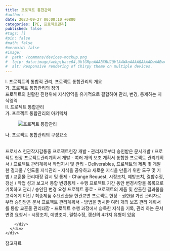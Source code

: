 ```yaml
---
title: 프로젝트 통합관리
#author: 
date: 2023-09-27 00:00:10 +0800
categories: [PE, 프로젝트관리]
published: false
#tags: []
#pin: false
#math: false
#mermaid: false
#image:
#  path: /commons/devices-mockup.png
#  lqip: data:image/webp;base64,UklGRpoAAABXRUJQVlA4WAoAAAAQAAAADwAABwAAQUxQSDIAAAARL0AmbZurmr57yyIiqE8oiG0bejIYEQTgqiDA9vqnsUSI6H+oAERp2HZ65qP/VIAWAFZQOCBCAAAA8AEAnQEqEAAIAAVAfCWkAALp8sF8rgRgAP7o9FDvMCkMde9PK7euH5M1m6VWoDXf2FkP3BqV0ZYbO6NA/VFIAAAA
#  alt: Responsive rendering of Chirpy theme on multiple devices.
---
```


<div class="post-wrap">
  <div class="para">
    <div class="para-title">
      I. 프로젝트의 통합적 관리, 프로젝트 통합관리의 개요
    </div>
    <div class="para-cntnt">
      <div class="para">
        <div class="para-title">
          가. 프로젝트 통합관리의 정의
        </div>
        <div class="para-cntnt">
            프로젝트의 원활한 진행위해 지식영역을 유기적으로 결합하여 관리, 변경, 통제하는 지식영역
        </div>
      </div>
    </div>
  </div>
  
  <div class="para">
    <div class="para-title">
      II. 프로젝트 통합관리
    </div>
    <div class="para-cntnt">
      <div class="para">
        <div class="para-title">
          가. 프로젝트 통합관리의 아키텍처
        </div>
        <div class="para-cntnt">
          <figure class="post-figure">
            <img src="/assets/img/posts/프로젝트-통합관리.png" alt="프로젝트 통합관리">
<!--            <figcaption>Source: Unveiling the Metaverse: Exploring Emerging Trends, Multifaceted Perspectives, and Future Challenges</figcaption>-->
          </figure>
        </div>
      </div>
      <div class="para">
        <div class="para-title">
          나. 프로젝트 통합관리의 구성요소
        </div>
        <div class="para-cntnt">
          <table class="post-table">
          </table>
          프로세스 헌관작지감통종
  프로젝트헌장 개발 - 관리자로부터 승인받은 문서개발 / 프로젝트 헌장
  프로젝트관리계획서 개발 - 여러 개의 보조 계획서 통합한 프로젝트 관리계획서 / 프로젝트 관리계획서
  작업지시 및 관리 - Deliverables, 프로젝트의 제품 및 개발한 결과물 / 인도물
  지식관리 - 지식을 공유하고 새로운 지식을 만들기 위한 도구 및 기법 / 교훈물 관리대장
  감시 및 통제 - Change Request, 시정조치, 예방조치, 결함수정, 갱신 / 작업 성과 보고서
  통합 변경통제 - 수행 프로젝트 기간 동안 변경사항을 목록으로 기록하고 관리 / 승인된 변경 요청
  프로젝트 종료 - 프로젝트의 제품 및 산출한 결과물을 고객에게 이전 / 최종제품
주요산출물 헌관교변
  프로젝트 헌장 - 권한을 가진 관리자로부터 승인받은 문서
  프로젝트 관리계획서 - 방법을 명시한 여러 개의 보조 관리 계획서를 통합
  교훈물 관리대장 - 프로젝트 수행 과정에서 습득한 지식을 기록, 관리 하는 문서
  변경 요청서 - 시정조치, 예방조치, 결함수정, 갱신의 4가지 유형이 있음

        </div>
      </div>
    </div>
  </div>

  <div class="refr-wrap">
    <div class="refr-title">
        참고자료
    </div>
    <ol class="refr-list">
    <!--    <li>(나현식, 최대선) <a target="_blank" href="https://scienceon.kisti.re.kr/commons/util/originalView.do?cn=JAKO202225948430499&oCn=JAKO202225948430499&dbt=JAKO&journal=NJOU00291864">메타버스 보안 위협 요소 및 대응 방안 검토</a></li>-->
    <!--    <li>(M. Uddin, S. Manickam, H. Ullah, M. Obaidat and A. Dandoush) <a target="_blank" href="https://ieeexplore.ieee.org/abstract/document/10138386">Unveiling the Metaverse: Exploring Emerging Trends, Multifaceted Perspectives, and Future Challenges</a></li>-->
    </ol>
  </div>
</div>
